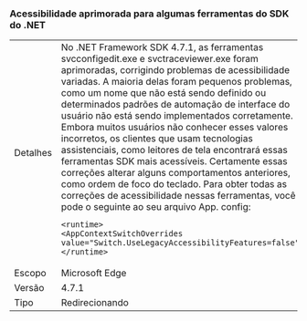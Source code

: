 ### <a name="improved-accessibility-for-some-net-sdk-tools"></a>Acessibilidade aprimorada para algumas ferramentas do SDK do .NET

|   |   |
|---|---|
|Detalhes|No .NET Framework SDK 4.7.1, as ferramentas svcconfigedit.exe e svctraceviewer.exe foram aprimoradas, corrigindo problemas de acessibilidade variadas. A maioria delas foram pequenos problemas, como um nome que não está sendo definido ou determinados padrões de automação de interface do usuário não está sendo implementados corretamente. Embora muitos usuários não conhecer esses valores incorretos, os clientes que usam tecnologias assistenciais, como leitores de tela encontrará essas ferramentas SDK mais acessíveis. Certamente essas correções alterar alguns comportamentos anteriores, como ordem de foco do teclado. Para obter todas as correções de acessibilidade nessas ferramentas, você pode o seguinte ao seu arquivo App. config:<pre><code class="language-xml">&lt;runtime&gt;&#13;&#10;&lt;AppContextSwitchOverrides value=&quot;Switch.UseLegacyAccessibilityFeatures=false&quot;/&gt;&#13;&#10;&lt;/runtime&gt;&#13;&#10;</code></pre>|
|Escopo|Microsoft Edge|
|Versão|4.7.1|
|Tipo|Redirecionando|

